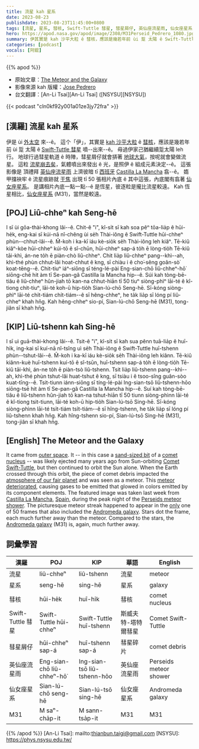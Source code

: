 ```yaml
---
title: 流星 kah 星系
date: 2023-08-23
publishdate: 2023-08-23T11:45:00+0800
tags: [流星, 星系, 彗核, Swift-Tuttle 彗星, 彗星屑仔, 英仙座流星雨, 仙女座星系, M31]
hero: https://apod.nasa.gov/apod/image/2308/M31Perseid_Pedrero_1080.jpg
summary: 伊其實是 kah 沙平大粒 ê 彗核，應該是幾若年前 ùi 踅 太陽 ê Swift-Tuttle 彗星 噴--出來--ê。
categories: [podcast]
vocals: [阿錕]
---
```


{{% apod %}}

- 原始文章：[The Meteor and the Galaxy](https://apod.nasa.gov/apod/ap230823.html)
- 影像來源 kah 版權：[Jose Pedrero](https://www.instagram.com/josepedrero.jpart/)
- 台文翻譯：[An-Li Tsai][An-Li Tsai] ([NSYSU][NSYSU])

{{< podcast "cln0kf92y001a01ze3jy72fra" >}}

## [漢羅] 流星 kah 星系
伊是 ùi [外太空][outer space] 來--ê。
這个「伊」，其實是 [kah 沙平大粒][sand-sized bit] ê [彗核][comet nucleus]，應該是幾若年前 ùi 踅 太陽 ê [Swift-Tuttle 彗星][Comet Swift-Tuttle] 噴--出來--ê。
毋過伊家己猶繼續踅太陽 leh 行。
地球行過彗星軌道 ê 時陣，彗星屑仔就會挵著 [地球大氣][atmosphere of our fair planet]，按呢就會變做流星。
這粒 [流星崩去矣][meteor deteriorated]，氣體噴出來發出 ê 光，是照伊 ê 組成元素決定--ê。
這張影像是 頂禮拜 [英仙座流星雨][Perseids meteor shower] 上濟彼暗 tī [西班牙][Spain] [Castilla La Mancha][Castilla La Mancha] 翕--ê。
媠甲擋袂牢 ê 流星痕跡就 [干焦][only] 出現 tī 50 張相片內底 ê 其中這張，內底閣有翕著 [仙女座星系][Andromeda galaxy]。
是講相片內底一點一點--ê 是恆星，彼逐粒是攏比流星較遠。
Kah 恆星相比，[仙女座星系][Andromeda galaxy] (M31)，當然是較遠。

## [POJ] Liû-chheⁿ kah Seng-hē
I sī ùi gōa-thài-khong lâi--ê.
Chit-ê "i", kî-si̍t sī kah soa pêⁿ tōa-lia̍p ê hūi-he̍k, eng-kai sī kúi-nā nî-chêng ùi se̍h Thài-iông ê Swift-Tuttle hūi-chheⁿ phùn--chhut-lâi--ê.
M̄-koh i ka-kī iáu kè-sio̍k se̍h Thài-iông leh kiâⁿ.
Tē-kiû kiâⁿ-kòe hūi-chheⁿ kúi-tō ê sî-chūn, hūi-chheⁿ sap-á to̍h ē lòng-tio̍h Tē-kiû tāi-khì, án-ne to̍h ē piàn-chò liû-chheⁿ.
Chit lia̍p liû-chheⁿ pang--khì--ah, khì-thé phùn chhut-lâi hoat-chhut ê kng, sī chiàu i ê cho͘-sêng goân-sò͘ koat-tēng--ê.
Chit-tiuⁿ iáⁿ-siōng sī téng-lé-pài Eng-sian-chō liû-chheⁿ-hō͘ siōng-chē hit àm tī Se-pan-gâ Castilla la Mancha hip--ê.
Súi kah tòng-bē-tiâu ê liû-chheⁿ hûn-jiah tō kan-na chhut-hiān tī 50 tiuⁿ siòng-phìⁿ lāi-té ê kî-tiong chit-tiuⁿ, lāi-té koh-ū hip-tio̍h Sian-lú-chō Seng-hē.
Sī-kóng siòng-phìⁿ lāi-té chi̍t-tiám chi̍t-tiám--ê sī hêng-chheⁿ, he ta̍k lia̍p sī lóng pí liû-chheⁿ khah hn̄g.
Kah hêng-chheⁿ sio-pí, Sian-lú-chō Seng-hē (M31), tong-jiân sī khah hn̄g.

## [KIP] Liû-tshenn kah Sing-hē
I sī uì guā-thài-khong lâi--ê.
Tsit-ê "i", kî-si̍t sī kah sua pênn tuā-lia̍p ê huī-hi̍k, ing-kai sī kuí-nā nî-tsîng uì se̍h Thài-iông ê Swift-Tuttle huī-tshenn phùn--tshut-lâi--ê.
M̄-koh i ka-kī iáu kè-sio̍k se̍h Thài-iông leh kiânn.
Tē-kiû kiânn-kuè huī-tshenn kuí-tō ê sî-tsūn, huī-tshenn sap-á to̍h ē lòng-tio̍h Tē-kiû tāi-khì, án-ne to̍h ē piàn-tsò liû-tshenn.
Tsit lia̍p liû-tshenn pang--khì--ah, khì-thé phùn tshut-lâi huat-tshut ê kng, sī tsiàu i ê tsoo-sîng guân-sòo kuat-tīng--ê.
Tsit-tiunn iánn-siōng sī tíng-lé-pài Ing-sian-tsō liû-tshenn-hōo siōng-tsē hit àm tī Se-pan-gâ Castilla la Mancha hip--ê.
Suí kah tòng-bē-tiâu ê liû-tshenn hûn-jiah tō kan-na tshut-hiān tī 50 tiunn siòng-phìnn lāi-té ê kî-tiong tsit-tiunn, lāi-té koh-ū hip-tio̍h Sian-lú-tsō Sing-hē.
Sī-kóng siòng-phìnn lāi-té tsi̍t-tiám tsi̍t-tiám--ê sī hîng-tshenn, he ta̍k lia̍p sī lóng pí liû-tshenn khah hn̄g.
Kah hîng-tshenn sio-pí, Sian-lú-tsō Sing-hē (M31), tong-jiân sī khah hn̄g.

## [English] The Meteor and the Galaxy
It came from [outer space][outer space].
It -- in this case a [sand-sized bit][sand-sized bit] of a [comet nucleus][comet nucleus] -- was likely ejected many years ago from Sun-orbiting [Comet Swift-Tuttle][Comet Swift-Tuttle], but then continued to orbit the Sun alone.
When the Earth crossed through this orbit, the piece of comet debris impacted the [atmosphere of our fair planet][atmosphere of our fair planet] and was seen as a meteor.
This [meteor deteriorated][meteor deteriorated], causing gases to be emitted that glowed in colors emitted by its component elements.
The featured image was taken last week from [Castilla La Mancha][Castilla La Mancha], [Spain][Spain], during the peak night of the [Perseids meteor shower][Perseids meteor shower].
The picturesque meteor streak happened to appear in the [only][only] one of 50 frames that also included the [Andromeda galaxy][Andromeda galaxy].
Stars dot the frame, each much further away than the meteor.
Compared to the stars, the [Andromeda galaxy][Andromeda galaxy] (M31) is, again, much further away.

## 詞彙學習

|漢羅|POJ|KIP|華語|English|
|-|-|-|-|-|
|流星|liû-chheⁿ|liû-tshenn|流星|meteor|
|星系|seng-hē|sing-hē|星系|galaxy|
|彗核|hūi-he̍k|huī-hi̍k|彗核|comet nucleus|
|Swift-Tuttle 彗星|Swift-Tuttle hūi-chheⁿ|Swift-Tuttle huī-tshenn|斯威夫特-塔特爾彗星|Comet Swift-Tuttle|
|彗星屑仔|hūi-chheⁿ sap-á|huī-tshenn sap-á|彗星碎片|comet debris|
|英仙座流星雨|Eng-sian-chō liû-chheⁿ-hō͘|Ing-sian-tsō liû-tshenn-hōo|英仙座流星雨|Perseids meteor shower|
|仙女座星系|Sian-lú-chō seng-hē|Sian-lú-tsō sing-hē|仙女座星系|Andromeda galaxy|
|M31|M saⁿ-cha̍p-it|M sann-tsa̍p-it|M31|M31|

{{% /apod %}}
[An-Li Tsai]: mailto:thianbun.taigi@gmail.com
[NSYSU]: https://phys.nsysu.edu.tw/

[copyright]: https://apod.nasa.gov/apod/fap/lib/about_apod.html#srapply
[License]: https://creativecommons.org/licenses/by/2.0/

[outer space]:https://en.wikipedia.org/wiki/It_Came_from_Outer_Space
[sand-sized bit]:https://apod.nasa.gov/apod/ap011117.html
[comet nucleus]:https://apod.nasa.gov/apod/ap200315.html
[Comet Swift-Tuttle]:https://solarsystem.nasa.gov/asteroids-comets-and-meteors/comets/109p-swift-tuttle/in-depth/
[atmosphere of our fair planet]:https://spaceplace.nasa.gov/atmosphere/en/
[meteor deteriorated]:https://apod.nasa.gov/apod/ap230724.html
[Castilla La Mancha]:https://youtu.be/MeEYLreMbpw
[Spain]:https://en.wikipedia.org/wiki/Spain
[Perseids meteor shower]:https://apod.nasa.gov/apod/ap230809.html
[only]:https://media.istockphoto.com/id/1240888678/photo/the-surprised-cat-the-amazement-of-the-cat-open-your-mouth-in-surprise-an-extreme-degree-of.webp?b=1&s=170667a&w=0&k=20&c=DREvaissymPAAG3WlYALFfuNTm8WrmPhcjLdejOsaQs=
[Andromeda galaxy]:https://apod.nasa.gov/apod/ap191014.html
[Andromeda galaxy]:https://apod.nasa.gov/apod/ap230322.html
